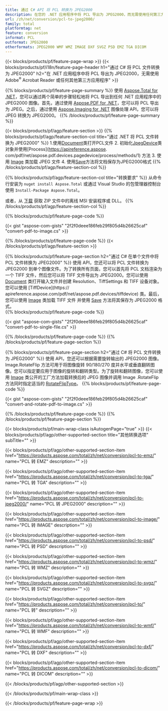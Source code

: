 ```yaml
---
title: 通过 C# API 将 PCL 转换为 JPEG2000
description: 在您的 .NET 应用程序中将 PCL 导出为 JPEG2000，而无需使用任何第三方应用程序
url: /zh/net/conversion/pcl-to-jpeg2000/
family: total
platformtag: net
feature: conversion
informat: PCL
outformat: JPEG2000
otherformats: JPEG2000 WMF WMZ IMAGE DXF SVGZ PSD EMZ TGA DICOM
---
```

{{< blocks/products/pf/feature-page-wrap >}}
{{< blocks/products/pf/i18n/feature-page-header h1="通过 C# 将 PCL 文件转换为 JPEG2000" h2="在 .NET 应用程序中将 PCL 导出为 JPEG2000，无需使用 Adobe<sup>&reg;</sup> Acrobat Reader 或任何其他第三方应用程序" >}}

{{% blocks/products/pf/feature-page-summary %}}
使用 [Aspose.Total for .NET](https://products.aspose.com/total/net/)，您可以通过两个简单的步骤轻松地将 PCL 导出到任何 .NET 应用程序中的 JPEG2000 图像。首先，通过使用 [Aspose.PDF for .NET](https://products.aspose.com/pdf/net/)，您可以将 PCL 导出为 JPEG。之后，通过使用 [Aspose.Imaging for .NET](https://products.aspose.com/imaging/net/) 图像处理 API，您可以将 JPEG 转换为 JPEG2000。
{{% /blocks/products/pf/feature-page-summary  %}}

{{< blocks/products/pf/agp/feature-section >}}
{{% blocks/products/pf/agp/feature-section-col title="通过 .NET 将 PCL 文件转换为 JPEG2000" %}}
1.使用[Document](https://apireference.aspose.com/pdf/net/aspose.pdf/document)类打开PCL文件
2. 初始化[JpegDevice](https://apireference.aspose.com/pdf/net/aspose.pdf.devices/jpegdevice)类对象并使用[Process](https://apireference.aspose. com/pdf/net/aspose.pdf.devices.pagedevice/process/methods/1) 方法
3. 使用 [Image](https://apireference.aspose.com/imaging/net/aspose.imaging/image) 类加载 JPEG 文件
4. 使用[Save](https://apireference.aspose.com/imaging/net/aspose.imaging.image/save/methods/4)方法将文档保存为JPEG2000格式
{{% /blocks/products/pf/agp/feature-section-col %}}

{{% blocks/products/pf/agp/feature-section-col title="转换要求" %}}
从命令行安装为 ```nuget install Aspose.Total``` 或通过 Visual Studio 的包管理器控制台使用 ```Install-Package Aspose.Total```。

或者，从 [下载](https://downloads.aspose.com/total/net) 获取 ZIP 文件中的离线 MSI 安装程序或 DLL。
{{% /blocks/products/pf/agp/feature-section-col %}}

{{% blocks/products/pf/feature-page-code %}}

{{< gist "aspose-com-gists" "2f2f0deee186feb29f805d4b26625caf" "convert-pdf-to-image.cs" >}}

{{% /blocks/products/pf/feature-page-code %}}
{{< /blocks/products/pf/agp/feature-section >}}

{{% blocks/products/pf/feature-page-section  h2="通过 C# 在单个文件中将 PCL 文件转换为 JPEG2000" %}}
使用 API，您还可以将 PCL 文件转换为 JPEG2000 到单个图像文件。为了转换所有页面，您可以首先将 PCL 文档渲染为一个 TIFF 文件，然后您可以将 TIFF 文件导出为 JPEG2000。您可以使用 [Document](https://apireference.aspose.com/pdf/net/aspose.pdf/document) 类打开输入文件并创建 Resolution、TiffSettings 和 TIFF 设备对象。您可以使用 [TiffDevice](https:// apireference.aspose.com/pdf/net/aspose.pdf.devices/tiffdevice) 类。最后，您可以使用 [Image](https://apireference.aspose.com/imaging/net/aspose.imaging/image) 类加载 TIFF 文件
并使用 [Save](https://apireference.aspose.com/imaging/net/aspose.imaging.image/save/methods/4) 方法将其保存为 JPEG2000 格式。  
{{% blocks/products/pf/feature-page-code %}}

{{< gist "aspose-com-gists" "2f2f0deee186feb29f805d4b26625caf" "convert-pdf-to-single-file.cs" >}}
{{% /blocks/products/pf/feature-page-code  %}}
{{% /blocks/products/pf/feature-page-section %}}

{{% blocks/products/pf/feature-page-section  h2="通过 C# 将 PCL 文件转换为 JPEG2000" %}}
使用 API，您还可以根据需要旋转输出的 JPEG2000 图像。 Image.RotateFlip 方法可用于将图像旋转 90/180/270 度并水平或垂直翻转图像。您可以指定要应用于图像的旋转和翻转类型。为了旋转和翻转图像，您可以使用 [Image](https://apireference.aspose.com/imaging/net/aspose.imaging/image) 类公开的工厂方法加载转换后的 JPEG 图像并调用 Image .RotateFlip 方法同时指定适当的 [RotateFlipType](https://apireference.aspose.com/imaging/net/aspose.imaging/rotatefliptype)。 
{{% blocks/products/pf/feature-page-code %}}

{{< gist "aspose-com-gists" "2f2f0deee186feb29f805d4b26625caf" "convert-and-rotate-pdf-to-image.cs" >}}
{{% /blocks/products/pf/feature-page-code  %}}
{{% /blocks/products/pf/feature-page-section %}}

{{< blocks/products/pf/main-wrap-class isAutogenPage="true" >}}
{{< blocks/products/pf/agp/other-supported-section title="其他转换选项" subTitle="" >}}

{{< blocks/products/pf/agp/other-supported-section-item href="https://products.aspose.com/total/zh/net/conversion/pcl-to-emz/" name="PCL 转 EMZ" description="" >}}

{{< blocks/products/pf/agp/other-supported-section-item href="https://products.aspose.com/total/zh/net/conversion/pcl-to-tga/" name="PCL 转 TGA" description="" >}}

{{< blocks/products/pf/agp/other-supported-section-item href="https://products.aspose.com/total/zh/net/conversion/pcl-to-jpeg2000/" name="PCL 转 JPEG2000" description="" >}}

{{< blocks/products/pf/agp/other-supported-section-item href="https://products.aspose.com/total/zh/net/conversion/pcl-to-image/" name="PCL 转 IMAGE" description="" >}}

{{< blocks/products/pf/agp/other-supported-section-item href="https://products.aspose.com/total/zh/net/conversion/pcl-to-psd/" name="PCL 转 PSD" description="" >}}

{{< blocks/products/pf/agp/other-supported-section-item href="https://products.aspose.com/total/zh/net/conversion/pcl-to-wmz/" name="PCL 转 WMZ" description="" >}}

{{< blocks/products/pf/agp/other-supported-section-item href="https://products.aspose.com/total/zh/net/conversion/pcl-to-svgz/" name="PCL 转 SVGZ" description="" >}}

{{< blocks/products/pf/agp/other-supported-section-item href="https://products.aspose.com/total/zh/net/conversion/pcl-to/" name="PCL 转" description="" >}}

{{< blocks/products/pf/agp/other-supported-section-item href="https://products.aspose.com/total/zh/net/conversion/pcl-to-wmf/" name="PCL 转 WMF" description="" >}}

{{< blocks/products/pf/agp/other-supported-section-item href="https://products.aspose.com/total/zh/net/conversion/pcl-to-dxf/" name="PCL 转 DXF" description="" >}}

{{< blocks/products/pf/agp/other-supported-section-item href="https://products.aspose.com/total/zh/net/conversion/pcl-to-dicom/" name="PCL 转 DICOM" description="" >}}



{{< /blocks/products/pf/agp/other-supported-section >}}

{{< /blocks/products/pf/main-wrap-class >}}

{{< /blocks/products/pf/feature-page-wrap >}}